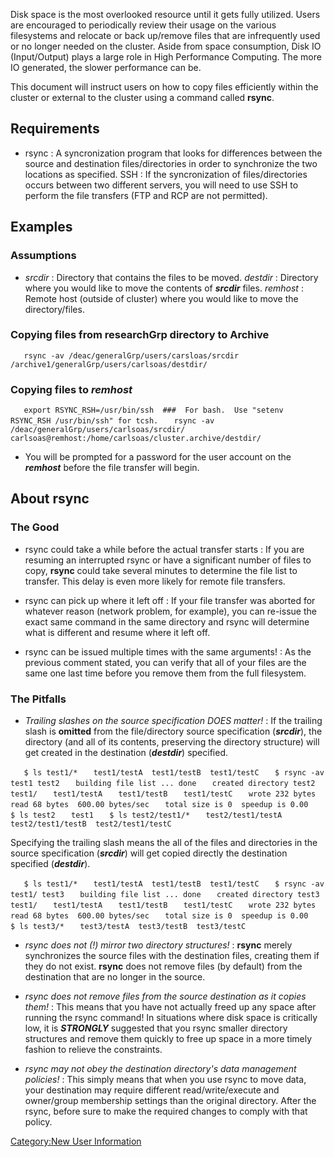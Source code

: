 Disk space is the most overlooked resource until it gets fully utilized.
Users are encouraged to periodically review their usage on the various
filesystems and relocate or back up/remove files that are infrequently
used or no longer needed on the cluster. Aside from space consumption,
Disk IO (Input/Output) plays a large role in High Performance Computing.
The more IO generated, the slower performance can be.

This document will instruct users on how to copy files efficiently
within the cluster or external to the cluster using a command called
**rsync**.

## Requirements

  - rsync : A syncronization program that looks for differences between
    the source and destination files/directories in order to synchronize
    the two locations as specified.
    SSH : If the syncronization of files/directories occurs between two
    different servers, you will need to use SSH to perform the file
    transfers (FTP and RCP are not permitted).

## Examples

### Assumptions

  - *srcdir* : Directory that contains the files to be moved.
    *destdir* : Directory where you would like to move the contents of
    ***srcdir*** files.
    *remhost* : Remote host (outside of cluster) where you would like to
    move the
directory/files.

### Copying files from researchGrp directory to Archive

`   rsync -av /deac/generalGrp/users/carsloas/srcdir /archive1/generalGrp/users/carlsoas/destdir/`

### Copying files to ***remhost***

`   export RSYNC_RSH=/usr/bin/ssh  ###  For bash.  Use "setenv RSYNC_RSH /usr/bin/ssh" for tcsh.`
`   rsync -av /deac/generalGrp/users/carlsoas/srcdir/ carlsoas@remhost:/home/carlsoas/cluster.archive/destdir/`

  - You will be prompted for a password for the user account on the
    ***remhost*** before the file transfer will begin.

## About rsync

### The Good

  - rsync could take a while before the actual transfer starts : If you
    are resuming an interrupted rsync or have a significant number of
    files to copy, **rsync** could take several minutes to determine the
    file list to transfer. This delay is even more likely for remote
    file transfers.

<!-- end list -->

  - rsync can pick up where it left off : If your file transfer was
    aborted for whatever reason (network problem, for example), you can
    re-issue the exact same command in the same directory and rsync will
    determine what is different and resume where it left off.

<!-- end list -->

  - rsync can be issued multiple times with the same arguments\! : As
    the previous comment stated, you can verify that all of your files
    are the same one last time before you remove them from the full
    filesystem.

### The Pitfalls

  - *Trailing slashes on the source specification DOES matter\!* : If
    the trailing slash is **omitted** from the file/directory source
    specification (***srcdir***), the directory (and all of its
    contents, preserving the directory structure) will get created in
    the destination (***destdir***) specified.

`   $ ls test1/*`
`   test1/testA  test1/testB  test1/testC`
`   $ rsync -av test1 test2`
`   building file list ... done`
`   created directory test2`
`   test1/`
`   test1/testA`
`   test1/testB`
`   test1/testC`
`   wrote 232 bytes  read 68 bytes  600.00 bytes/sec`
`   total size is 0  speedup is 0.00`
`   $ ls test2`
`   test1`
`   $ ls test2/test1/*`
`   test2/test1/testA  test2/test1/testB  test2/test1/testC`

Specifying the trailing slash means the all of the files and directories
in the source specification (***srcdir***) will get copied directly the
destination specified (***destdir***).

`   $ ls test1/*`
`   test1/testA  test1/testB  test1/testC`
`   $ rsync -av test1/ test3`
`   building file list ... done`
`   created directory test3`
`   test1/`
`   test1/testA`
`   test1/testB`
`   test1/testC`
`   wrote 232 bytes  read 68 bytes  600.00 bytes/sec`
`   total size is 0  speedup is 0.00`
`   $ ls test3/*`
`   test3/testA  test3/testB  test3/testC`

  - *rsync does not (\!) mirror two directory structures\!* : **rsync**
    merely synchronizes the source files with the destination files,
    creating them if they do not exist. **rsync** does not remove files
    (by default) from the destination that are no longer in the source.

<!-- end list -->

  - *rsync does not remove files from the source destination as it
    copies them\!* : This means that you have not actually freed up any
    space after running the rsync command\! In situations where disk
    space is critically low, it is ***STRONGLY*** suggested that you
    rsync smaller directory structures and remove them quickly to free
    up space in a more timely fashion to relieve the constraints.

<!-- end list -->

  - *rsync may not obey the destination directory's data management
    policies\!* : This simply means that when you use rsync to move
    data, your destination may require different read/write/execute and
    owner/group membership settings than the original directory. After
    the rsync, before sure to make the required changes to comply with
    that policy.

[Category:New User
Information](Category:New_User_Information "wikilink")
